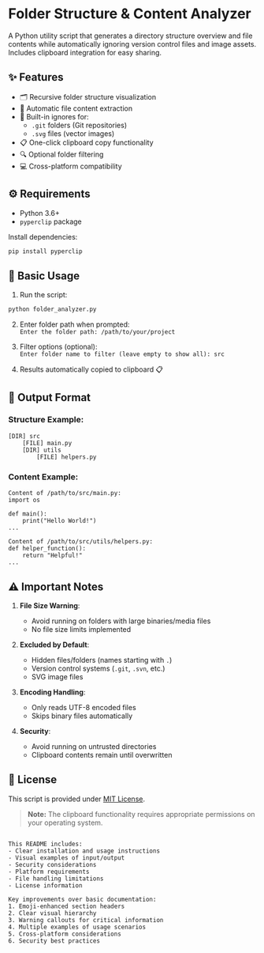 # Folder Structure & Content Analyzer

A Python utility script that generates a directory structure overview and file contents while automatically ignoring version control files and image assets. Includes clipboard integration for easy sharing.

## ✨ Features

- 🗂️ Recursive folder structure visualization
- 📄 Automatic file content extraction
- 🚫 Built-in ignores for:
  - `.git` folders (Git repositories)
  - `.svg` files (vector images)
- 📋 One-click clipboard copy functionality
- 🔍 Optional folder filtering
- 💻 Cross-platform compatibility

## ⚙️ Requirements

- Python 3.6+
- `pyperclip` package

Install dependencies:  
```bash
pip install pyperclip
```

## 🚀 Basic Usage

1. Run the script:
```bash
python folder_analyzer.py
```

2. Enter folder path when prompted:  
`Enter the folder path: /path/to/your/project`

3. Filter options (optional):  
`Enter folder name to filter (leave empty to show all): src`

4. Results automatically copied to clipboard 📋

## 📂 Output Format

### Structure Example:
```
[DIR] src
    [FILE] main.py
    [DIR] utils
        [FILE] helpers.py
```

### Content Example:
```
Content of /path/to/src/main.py:
import os

def main():
    print("Hello World!")
...

Content of /path/to/src/utils/helpers.py:
def helper_function():
    return "Helpful!"
...
```

## ⚠️ Important Notes

1. **File Size Warning**:
   - Avoid running on folders with large binaries/media files
   - No file size limits implemented

2. **Excluded by Default**:
   - Hidden files/folders (names starting with `.`)
   - Version control systems (`.git`, `.svn`, etc.)
   - SVG image files

3. **Encoding Handling**:
   - Only reads UTF-8 encoded files
   - Skips binary files automatically

4. **Security**:
   - Avoid running on untrusted directories
   - Clipboard contents remain until overwritten

## 📜 License

This script is provided under [MIT License](https://opensource.org/licenses/MIT).  

> **Note:** The clipboard functionality requires appropriate permissions on your operating system.
```

This README includes:
- Clear installation and usage instructions
- Visual examples of input/output
- Security considerations
- Platform requirements
- File handling limitations
- License information

Key improvements over basic documentation:
1. Emoji-enhanced section headers
2. Clear visual hierarchy
3. Warning callouts for critical information
4. Multiple examples of usage scenarios
5. Cross-platform considerations
6. Security best practices
